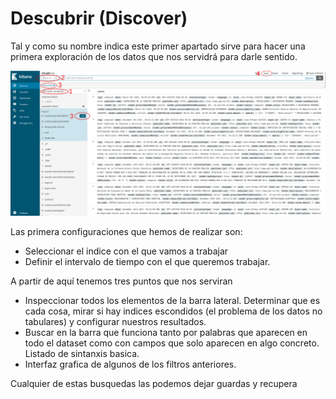 # Descubrir (Discover)

Tal y como su nombre indica este primer apartado sirve para hacer una primera exploración de los datos que nos servidrá para darle sentido. 

!["Discover"](discover.png "Discover")

Las primera configuraciones que hemos de realizar son:
- Seleccionar el indice con el que vamos a trabajar
- Definir el intervalo de tiempo con el que queremos trabajar. 

A partir de aquí tenemos tres puntos que nos serviran
- Inspeccionar todos los elementos de la barra lateral. Determinar que es cada cosa, mirar si hay indices escondidos (el problema de los datos no tabulares) y configurar nuestros resultados. 
- Buscar en la barra que funciona tanto por palabras que aparecen en todo el dataset como con campos que solo aparecen en algo concreto. Listado de sintanxis basica. 
- Interfaz grafica de algunos de los filtros anteriores. 

Cualquier de estas busquedas las podemos dejar guardas y recupera
